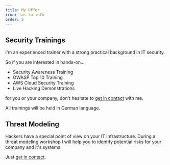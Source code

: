 ```yaml
---
title: My Offer
icon: fas fa-info
order: 2
---
```


## Security Trainings

I'm an experienced trainer with a strong practical background in IT security. 

So if you are interested in hands-on...

- Security Awareness Training
- OWASP Top 10 Training
- AWS Cloud Security Training 
- Live Hacking Demonstrations

for you or your company, don't hesitate to [get in contact](https://andreas-wienes-private.github.io/about-me/#get-in-contact) with me.

All trainings will be held in German language.

## Threat Modeling

Hackers have a special point of view on your IT infrastructure. During a threat modeling workshop I will help you to identify potential risks for your company and it's systems. 

Just [get in contact](https://andreas-wienes-private.github.io/about-me/#get-in-contact).